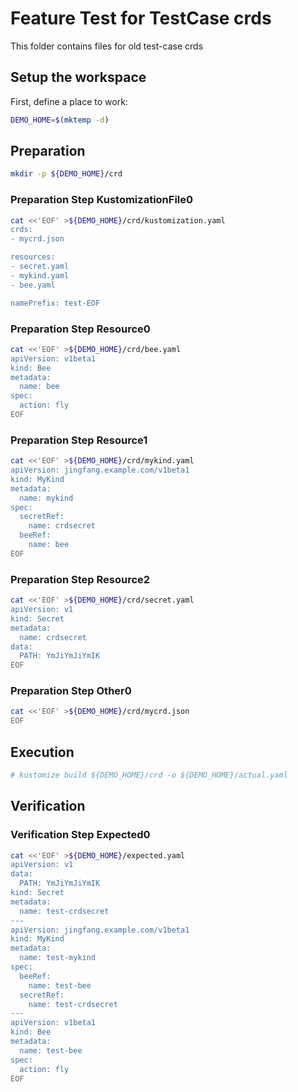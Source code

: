 # Feature Test for TestCase crds


This folder contains files for old test-case crds

## Setup the workspace

First, define a place to work:

<!-- @makeWorkplace @test -->
```bash
DEMO_HOME=$(mktemp -d)
```

## Preparation

<!-- @makeDirectories @test -->
```bash
mkdir -p ${DEMO_HOME}/crd
```

### Preparation Step KustomizationFile0

<!-- @createKustomizationFile0 @test -->
```bash
cat <<'EOF' >${DEMO_HOME}/crd/kustomization.yaml
crds:
- mycrd.json

resources:
- secret.yaml
- mykind.yaml
- bee.yaml

namePrefix: test-EOF
```


### Preparation Step Resource0

<!-- @createResource0 @test -->
```bash
cat <<'EOF' >${DEMO_HOME}/crd/bee.yaml
apiVersion: v1beta1
kind: Bee
metadata:
  name: bee
spec:
  action: fly
EOF
```


### Preparation Step Resource1

<!-- @createResource1 @test -->
```bash
cat <<'EOF' >${DEMO_HOME}/crd/mykind.yaml
apiVersion: jingfang.example.com/v1beta1
kind: MyKind
metadata:
  name: mykind
spec:
  secretRef:
    name: crdsecret
  beeRef:
    name: bee
EOF
```


### Preparation Step Resource2

<!-- @createResource2 @test -->
```bash
cat <<'EOF' >${DEMO_HOME}/crd/secret.yaml
apiVersion: v1
kind: Secret
metadata:
  name: crdsecret
data:
  PATH: YmJiYmJiYmIK
EOF
```


### Preparation Step Other0

<!-- @createOther0 @test -->
```bash
cat <<'EOF' >${DEMO_HOME}/crd/mycrd.json
EOF
```

## Execution

<!-- @build @test -->
```bash
# kustomize build ${DEMO_HOME}/crd -o ${DEMO_HOME}/actual.yaml
```

## Verification


### Verification Step Expected0

<!-- @createExpected0 @test -->
```bash
cat <<'EOF' >${DEMO_HOME}/expected.yaml
apiVersion: v1
data:
  PATH: YmJiYmJiYmIK
kind: Secret
metadata:
  name: test-crdsecret
---
apiVersion: jingfang.example.com/v1beta1
kind: MyKind
metadata:
  name: test-mykind
spec:
  beeRef:
    name: test-bee
  secretRef:
    name: test-crdsecret
---
apiVersion: v1beta1
kind: Bee
metadata:
  name: test-bee
spec:
  action: fly
EOF
```


<!-- @compareActualToExpected @test -->
```bash
```

